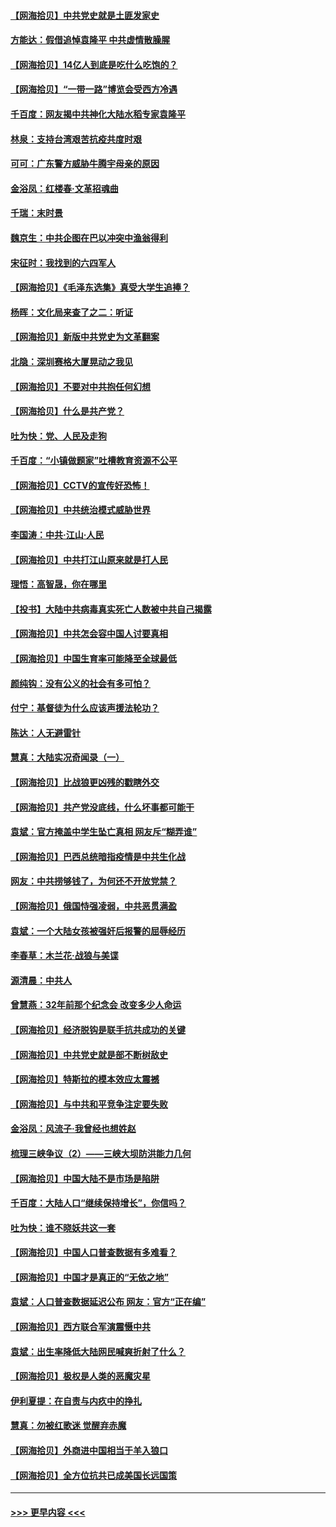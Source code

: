#### [【网海拾贝】中共党史就是土匪发家史](../pages/nsc993/n12976478.md?t=05261902) 
#### [方能达：假借追悼袁隆平 中共虚情散臊腥](../pages/nsc993/n12976396.md?t=05261902) 
#### [【网海拾贝】14亿人到底是吃什么吃饱的？](../pages/nsc993/n12974125.md?t=05261902) 
#### [【网海拾贝】“一带一路”博览会受西方冷遇](../pages/nsc993/n12971787.md?t=05261902) 
#### [千百度：网友揭中共神化大陆水稻专家袁隆平](../pages/nsc993/n12971733.md?t=05261902) 
#### [林泉：支持台湾艰苦抗疫共度时艰](../pages/nsc993/n12971350.md?t=05261902) 
#### [可可：广东警方威胁牛腾宇母亲的原因](../pages/nsc993/n12971100.md?t=05261902) 
#### [金浴凤：红楼春·文革招魂曲](../pages/nsc993/n12970354.md?t=05261902) 
#### [千瑞：末时景](../pages/nsc993/n12970337.md?t=05261902) 
#### [魏京生：中共企图在巴以冲突中渔翁得利](../pages/nsc993/n12970286.md?t=05261902) 
#### [宋征时：我找到的六四军人](../pages/nsc993/n12970213.md?t=05261902) 
#### [【网海拾贝】《毛泽东选集》真受大学生追捧？](../pages/nsc993/n12968779.md?t=05261902) 
#### [杨晖：文化局来查了之二：听证](../pages/nsc993/n12966528.md?t=05261902) 
#### [【网海拾贝】新版中共党史为文革翻案](../pages/nsc993/n12967526.md?t=05261902) 
#### [北隐：深圳赛格大厦晃动之我见](../pages/nsc993/n12967393.md?t=05261902) 
#### [【网海拾贝】不要对中共抱任何幻想](../pages/nsc993/n12965222.md?t=05261902) 
#### [【网海拾贝】什么是共产党？](../pages/nsc993/n12962781.md?t=05261902) 
#### [吐为快：党、人民及走狗](../pages/nsc993/n12962747.md?t=05261902) 
#### [千百度：“小镇做题家”吐槽教育资源不公平](../pages/nsc993/n12962705.md?t=05261902) 
#### [【网海拾贝】CCTV的宣传好恐怖！](../pages/nsc993/n12959984.md?t=05261902) 
#### [【网海拾贝】中共统治模式威胁世界](../pages/nsc993/n12957622.md?t=05261902) 
#### [李国涛：中共‧江山‧人民](../pages/nsc993/n12957502.md?t=05261902) 
#### [【网海拾贝】中共打江山原来就是打人民](../pages/nsc993/n12954345.md?t=05261902) 
#### [理悟：高智晟，你在哪里](../pages/nsc993/n12953115.md?t=05261902) 
#### [【投书】大陆中共病毒真实死亡人数被中共自己揭露](../pages/nsc993/n12953050.md?t=05261902) 
#### [【网海拾贝】中共怎会容中国人讨要真相](../pages/nsc993/n12952161.md?t=05261902) 
#### [【网海拾贝】中国生育率可能降至全球最低](../pages/nsc993/n12948793.md?t=05261902) 
#### [颜纯钩：没有公义的社会有多可怕？](../pages/nsc993/n12947626.md?t=05261902) 
#### [付宁：基督徒为什么应该声援法轮功？](../pages/nsc993/n12947233.md?t=05261902) 
#### [陈达：人无避雷针](../pages/nsc993/n12947098.md?t=05261902) 
#### [慧真：大陆实况奇闻录（一）](../pages/nsc993/n12945811.md?t=05261902) 
#### [【网海拾贝】比战狼更凶残的戳瞎外交](../pages/nsc993/n12945717.md?t=05261902) 
#### [【网海拾贝】共产党没底线，什么坏事都可能干](../pages/nsc993/n12942090.md?t=05261902) 
#### [袁斌：官方掩盖中学生坠亡真相 网友斥“糊弄谁”](../pages/nsc993/n12942029.md?t=05261902) 
#### [【网海拾贝】巴西总统暗指疫情是中共生化战](../pages/nsc993/n12938999.md?t=05261902) 
#### [网友：中共捞够钱了，为何还不开放党禁？](../pages/nsc993/n12938952.md?t=05261902) 
#### [【网海拾贝】俄国恃强凌弱，中共恶贯满盈](../pages/nsc993/n12936626.md?t=05261902) 
#### [袁斌：一个大陆女孩被强奸后报警的屈辱经历](../pages/nsc993/n12936547.md?t=05261902) 
#### [李春草：木兰花·战狼与美谍](../pages/nsc993/n12935995.md?t=05261902) 
#### [源清晨：中共人](../pages/nsc993/n12935589.md?t=05261902) 
#### [曾慧燕：32年前那个纪念会 改变多少人命运](../pages/nsc993/n12934233.md?t=05261902) 
#### [【网海拾贝】经济脱钩是联手抗共成功的关键](../pages/nsc993/n12934176.md?t=05261902) 
#### [【网海拾贝】中共党史就是部不断树敌史](../pages/nsc993/n12932844.md?t=05261902) 
#### [【网海拾贝】特斯拉的模本效应太震撼](../pages/nsc993/n12925626.md?t=05261902) 
#### [【网海拾贝】与中共和平竞争注定要失败](../pages/nsc993/n12923326.md?t=05261902) 
#### [金浴凤：风流子‧我曾经也想姓赵](../pages/nsc993/n12920911.md?t=05261902) 
#### [梳理三峡争议（2）——三峡大坝防洪能力几何](../pages/nsc993/n12920173.md?t=05261902) 
#### [【网海拾贝】中国大陆不是市场是陷阱](../pages/nsc993/n12920143.md?t=05261902) 
#### [千百度：大陆人口“继续保持增长”，你信吗？](../pages/nsc993/n12918946.md?t=05261902) 
#### [吐为快：谁不晓妖共这一套](../pages/nsc993/n12918941.md?t=05261902) 
#### [【网海拾贝】中国人口普查数据有多难看？](../pages/nsc993/n12917822.md?t=05261902) 
#### [【网海拾贝】中国才是真正的“无依之地”](../pages/nsc993/n12915845.md?t=05261902) 
#### [袁斌：人口普查数据延迟公布 网友：官方“正在编”](../pages/nsc993/n12915748.md?t=05261902) 
#### [【网海拾贝】西方联合军演震慑中共](../pages/nsc993/n12913466.md?t=05261902) 
#### [袁斌：出生率降低大陆网民喊爽折射了什么？](../pages/nsc993/n12913365.md?t=05261902) 
#### [【网海拾贝】极权是人类的恶魔灾星](../pages/nsc993/n12910697.md?t=05261902) 
#### [伊利夏提：在自责与内疚中的挣扎](../pages/nsc993/n12910493.md?t=05261902) 
#### [慧真：勿被红歌迷 觉醒弃赤魔](../pages/nsc993/n12910485.md?t=05261902) 
#### [【网海拾贝】外商进中国相当于羊入狼口](../pages/nsc993/n12908274.md?t=05261902) 
#### [【网海拾贝】全方位抗共已成美国长远国策](../pages/nsc993/n12906878.md?t=05261902) 

----
#### [ >>> 更早内容 <<< ](../indexes/nsc993-earlier.md)

